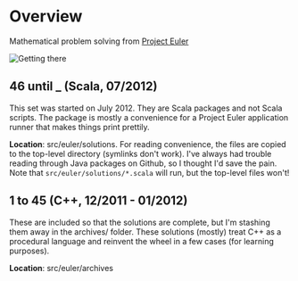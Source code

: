 # Overview
Mathematical problem solving from [Project Euler](http://projecteuler.net)

![Getting there](http://projecteuler.net/profile/3vl.png)

## 46 until _ (Scala, 07/2012)
This set was started on July 2012. They are Scala packages and not Scala scripts. The package is mostly a convenience for a Project Euler application runner that makes things print prettily.

**Location**: src/euler/solutions.
For reading convenience, the files are copied to the top-level directory (symlinks don't work). I've always had trouble reading through Java packages on Github, so I thought I'd save the pain. Note that `src/euler/solutions/*.scala` will run, but the top-level files won't!

## 1 to 45 (C++, 12/2011 - 01/2012)
These are included so that the solutions are complete, but I'm stashing them away in the archives/ folder. These solutions (mostly) treat C++ as a procedural language and reinvent the wheel in a few cases (for learning purposes).

**Location**: src/euler/archives